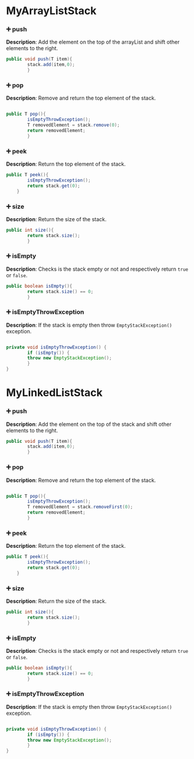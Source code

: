 # MyArrayListStack
### ➕ push
**Description**: Add the element on the top of the arrayList and shift other elements to the right.
```java
public void push(T item){
        stack.add(item,0);
        }
```
### ➕ pop
**Description**: Remove and return the top element of the stack.
```java

public T pop(){
        isEmptyThrowException();
        T removedElement = stack.remove(0);
        return removedElement;
        }
```
### ➕ peek
**Description**: Return the top element of the stack.
```java
public T peek(){
        isEmptyThrowException();
        return stack.get(0);
    }
```
### ➕ size
**Description**: Return the size of the stack.
```java
public int size(){
        return stack.size();
        }
```
### ➕ isEmpty
**Description**: Checks is the stack empty or not and respectively return `true` or `false`.
```java
public boolean isEmpty(){
        return stack.size() == 0;
        }
```
### ➕ isEmptyThrowException
**Description**: If the stack is empty then throw `EmptyStackException()` exception.
```java

private void isEmptyThrowException() {
        if (isEmpty()) {
        throw new EmptyStackException();
        }
}
```
# MyLinkedListStack
### ➕ push
**Description**: Add the element on the top of the stack and shift other elements to the right.
```java
public void push(T item){
        stack.add(item,0);
        }
```
### ➕ pop
**Description**: Remove and return the top element of the stack.
```java

public T pop(){
        isEmptyThrowException();
        T removedElement = stack.removeFirst(0);
        return removedElement;
        }
```
### ➕ peek
**Description**: Return the top element of the stack.
```java
public T peek(){
        isEmptyThrowException();
        return stack.get(0);
    }
```
### ➕ size
**Description**: Return the size of the stack.
```java
public int size(){
        return stack.size();
        }
```
### ➕ isEmpty
**Description**: Checks is the stack empty or not and respectively return `true` or `false`.
```java
public boolean isEmpty(){
        return stack.size() == 0;
        }
```
### ➕ isEmptyThrowException
**Description**: If the stack is empty then throw `EmptyStackException()` exception.
```java

private void isEmptyThrowException() {
        if (isEmpty()) {
        throw new EmptyStackException();
        }
}
```